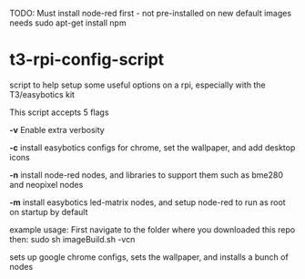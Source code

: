 TODO:
Must install node-red first - not pre-installed on new default images
needs sudo apt-get install npm




# t3-rpi-config-script
script to help setup some useful options on a rpi, especially with the T3/easybotics kit

This script accepts 5 flags 

**-v** Enable extra verbosity

**-c** install easybotics configs for chrome, set the wallpaper, and add desktop icons 

**-n** install node-red nodes, and libraries to support them such as bme280 and neopixel nodes 

**-m** install easybotics led-matrix nodes, and setup node-red to run as root on startup by default 

example usage:
First navigate to the folder where you downloaded this repo then:
sudo sh imageBuild.sh -vcn 

sets up google chrome configs, sets the wallpaper, and installs a bunch of nodes 
